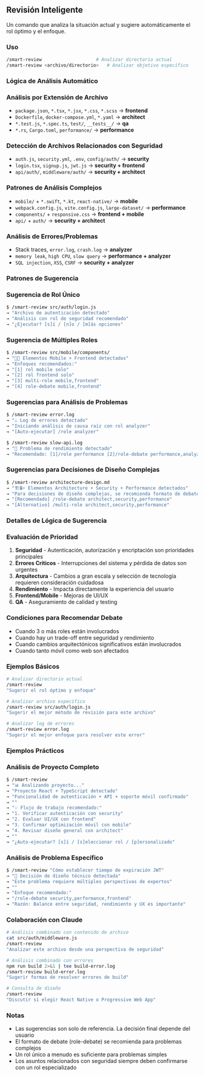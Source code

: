 ## Revisión Inteligente

Un comando que analiza la situación actual y sugiere automáticamente el rol óptimo y el enfoque.

### Uso

```bash
/smart-review                    # Analizar directorio actual
/smart-review <archivo/directorio>   # Analizar objetivo específico
```

### Lógica de Análisis Automático

### Análisis por Extensión de Archivo

- `package.json`, `*.tsx`, `*.jsx`, `*.css`, `*.scss` → **frontend**
- `Dockerfile`, `docker-compose.yml`, `*.yaml` → **architect**
- `*.test.js`, `*.spec.ts`, `test/`, `__tests__/` → **qa**
- `*.rs`, `Cargo.toml`, `performance/` → **performance**

### Detección de Archivos Relacionados con Seguridad

- `auth.js`, `security.yml`, `.env`, `config/auth/` → **security**
- `login.tsx`, `signup.js`, `jwt.js` → **security + frontend**
- `api/auth/`, `middleware/auth/` → **security + architect**

### Patrones de Análisis Complejos

- `mobile/` + `*.swift`, `*.kt`, `react-native/` → **mobile**
- `webpack.config.js`, `vite.config.js`, `large-dataset/` → **performance**
- `components/` + `responsive.css` → **frontend + mobile**
- `api/` + `auth/` → **security + architect**

### Análisis de Errores/Problemas

- Stack traces, `error.log`, `crash.log` → **analyzer**
- `memory leak`, `high CPU`, `slow query` → **performance + analyzer**
- `SQL injection`, `XSS`, `CSRF` → **security + analyzer**

### Patrones de Sugerencia

### Sugerencia de Rol Único

```bash
$ /smart-review src/auth/login.js
→ "Archivo de autenticación detectado"
→ "Análisis con rol de seguridad recomendado"
→ "¿Ejecutar? [s]í / [n]o / [m]ás opciones"
```

### Sugerencia de Múltiples Roles

```bash
$ /smart-review src/mobile/components/
→ "📱🎨 Elementos Mobile + Frontend detectados"
→ "Enfoques recomendados:"
→ "[1] rol mobile solo"
→ "[2] rol frontend solo"
→ "[3] multi-role mobile,frontend"
→ "[4] role-debate mobile,frontend"
```

### Sugerencias para Análisis de Problemas

```bash
$ /smart-review error.log
→ "⚠️ Log de errores detectado"
→ "Iniciando análisis de causa raíz con rol analyzer"
→ "[Auto-ejecutar] /role analyzer"

$ /smart-review slow-api.log
→ "🐌 Problema de rendimiento detectado"
→ "Recomendado: [1]/role performance [2]/role-debate performance,analyzer"
```

### Sugerencias para Decisiones de Diseño Complejas

```bash
$ /smart-review architecture-design.md
→ "🏗️🔒⚡ Elementos Architecture + Security + Performance detectados"
→ "Para decisiones de diseño complejas, se recomienda formato de debate"
→ "[Recomendado] /role-debate architect,security,performance"
→ "[Alternativo] /multi-role architect,security,performance"
```

### Detalles de Lógica de Sugerencia

### Evaluación de Prioridad

1. **Seguridad** - Autenticación, autorización y encriptación son prioridades principales
2. **Errores Críticos** - Interrupciones del sistema y pérdida de datos son urgentes
3. **Arquitectura** - Cambios a gran escala y selección de tecnología requieren consideración cuidadosa
4. **Rendimiento** - Impacta directamente la experiencia del usuario
5. **Frontend/Mobile** - Mejoras de UI/UX
6. **QA** - Aseguramiento de calidad y testing

### Condiciones para Recomendar Debate

- Cuando 3 o más roles están involucrados
- Cuando hay un trade-off entre seguridad y rendimiento
- Cuando cambios arquitectónicos significativos están involucrados
- Cuando tanto móvil como web son afectados

### Ejemplos Básicos

```bash
# Analizar directorio actual
/smart-review
"Sugerir el rol óptimo y enfoque"

# Analizar archivo específico
/smart-review src/auth/login.js
"Sugerir el mejor método de revisión para este archivo"

# Analizar log de errores
/smart-review error.log
"Sugerir el mejor enfoque para resolver este error"
```

### Ejemplos Prácticos

### Análisis de Proyecto Completo

```bash
$ /smart-review
→ "📊 Analizando proyecto..."
→ "Proyecto React + TypeScript detectado"
→ "Funcionalidad de autenticación + API + soporte móvil confirmado"
→ ""
→ "💡 Flujo de trabajo recomendado:"
→ "1. Verificar autenticación con security"
→ "2. Evaluar UI/UX con frontend"
→ "3. Confirmar optimización móvil con mobile"
→ "4. Revisar diseño general con architect"
→ ""
→ "¿Auto-ejecutar? [s]í / [s]eleccionar rol / [p]ersonalizado"
```

### Análisis de Problema Específico

```bash
$ /smart-review "Cómo establecer tiempo de expiración JWT"
→ "🤔 Decisión de diseño técnico detectada"
→ "Este problema requiere múltiples perspectivas de expertos"
→ ""
→ "Enfoque recomendado:"
→ "/role-debate security,performance,frontend"
→ "Razón: Balance entre seguridad, rendimiento y UX es importante"
```

### Colaboración con Claude

```bash
# Análisis combinado con contenido de archivo
cat src/auth/middleware.js
/smart-review
"Analizar este archivo desde una perspectiva de seguridad"

# Análisis combinado con errores
npm run build 2>&1 | tee build-error.log
/smart-review build-error.log
"Sugerir formas de resolver errores de build"

# Consulta de diseño
/smart-review
"Discutir si elegir React Native o Progressive Web App"
```

### Notas

- Las sugerencias son solo de referencia. La decisión final depende del usuario
- El formato de debate (role-debate) se recomienda para problemas complejos
- Un rol único a menudo es suficiente para problemas simples
- Los asuntos relacionados con seguridad siempre deben confirmarse con un rol especializado
